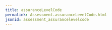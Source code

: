 ```yaml
---
title: assuranceLevelCode
permalink: Assessment.assuranceLevelCode.html
jsonid: assessment_assurancelevelcode
---
```

